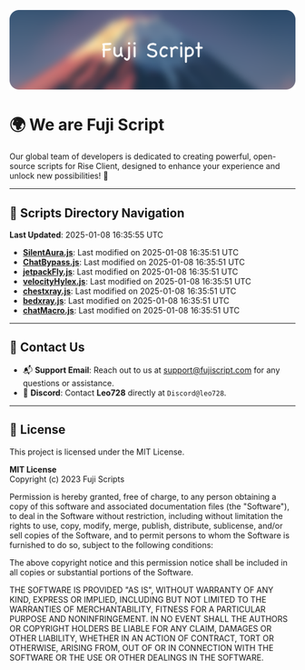 ![Banner](.github/b.webp)

# 🌍 **We are Fuji Script**

Our global team of developers is dedicated to creating powerful, open-source scripts for Rise Client, designed to enhance your experience and unlock new possibilities! 🌟

---
<!-- SCRIPTS_NAVIGATION_START -->
## 📂 **Scripts Directory Navigation**

**Last Updated**: 2025-01-08 16:35:55 UTC

- **[SilentAura.js](scripts/SilentAura.js)**: Last modified on 2025-01-08 16:35:51 UTC
- **[ChatBypass.js](scripts/ChatBypass.js)**: Last modified on 2025-01-08 16:35:51 UTC
- **[jetpackFly.js](scripts/jetpackFly.js)**: Last modified on 2025-01-08 16:35:51 UTC
- **[velocityHylex.js](scripts/velocityHylex.js)**: Last modified on 2025-01-08 16:35:51 UTC
- **[chestxray.js](scripts/chestxray.js)**: Last modified on 2025-01-08 16:35:51 UTC
- **[bedxray.js](scripts/bedxray.js)**: Last modified on 2025-01-08 16:35:51 UTC
- **[chatMacro.js](scripts/chatMacro.js)**: Last modified on 2025-01-08 16:35:51 UTC

<!-- SCRIPTS_NAVIGATION_END -->

---

## 💬 **Contact Us**  
- 📬 **Support Email**: Reach out to us at [support@fujiscript.com](mailto:support@fujiscript.com) for any questions or assistance.  
- 💬 **Discord**: Contact **Leo728** directly at `Discord@leo728`.

---

## 📜 **License**

This project is licensed under the MIT License.  

**MIT License**  
Copyright (c) 2023 Fuji Scripts  

Permission is hereby granted, free of charge, to any person obtaining a copy of this software and associated documentation files (the "Software"), to deal in the Software without restriction, including without limitation the rights to use, copy, modify, merge, publish, distribute, sublicense, and/or sell copies of the Software, and to permit persons to whom the Software is furnished to do so, subject to the following conditions:  

The above copyright notice and this permission notice shall be included in all copies or substantial portions of the Software.  

THE SOFTWARE IS PROVIDED "AS IS", WITHOUT WARRANTY OF ANY KIND, EXPRESS OR IMPLIED, INCLUDING BUT NOT LIMITED TO THE WARRANTIES OF MERCHANTABILITY, FITNESS FOR A PARTICULAR PURPOSE AND NONINFRINGEMENT. IN NO EVENT SHALL THE AUTHORS OR COPYRIGHT HOLDERS BE LIABLE FOR ANY CLAIM, DAMAGES OR OTHER LIABILITY, WHETHER IN AN ACTION OF CONTRACT, TORT OR OTHERWISE, ARISING FROM, OUT OF OR IN CONNECTION WITH THE SOFTWARE OR THE USE OR OTHER DEALINGS IN THE SOFTWARE.  
